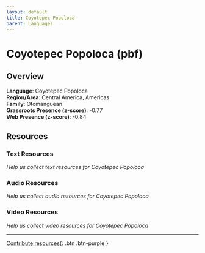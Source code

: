 ```yaml
---
layout: default
title: Coyotepec Popoloca
parent: Languages
---
```


# Coyotepec Popoloca (pbf)

## Overview

**Language**: Coyotepec Popoloca  
**Region/Area**: Central America, Americas  
**Family**: Otomanguean  
**Grassroots Presence (z-score)**: -0.77  
**Web Presence (z-score)**: -0.84  

## Resources

### Text Resources
*Help us collect text resources for Coyotepec Popoloca*

### Audio Resources
*Help us collect audio resources for Coyotepec Popoloca*

### Video Resources
*Help us collect video resources for Coyotepec Popoloca*

---

[Contribute resources](https://forms.office.com/e/1SfLJx3u1r){: .btn .btn-purple }
